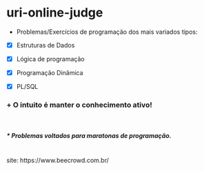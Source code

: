 # uri-online-judge

+ Problemas/Exercícios de programação dos mais variados tipos:

- [x] Estruturas de Dados
- [x] Lógica de programação
- [x] Programação Dinâmica
- [x] PL/SQL


### + O intuito é manter o conhecimento ativo!
<br/>
<h5>* Problemas voltados para maratonas de programação.</h5>
<br/>
site: https://www.beecrowd.com.br/
